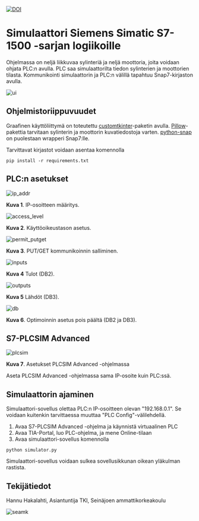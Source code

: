 [![DOI](https://zenodo.org/badge/851507214.svg)](https://doi.org/10.5281/zenodo.14092688)

# Simulaattori Siemens Simatic S7-1500 -sarjan logiikoille

Ohjelmassa on neljä liikkuvaa sylinteriä ja neljä moottoria, joita voidaan ohjata PLC:n avulla. PLC saa simulaattorilta tiedon sylinterien ja moottorien tilasta. Kommunikointi simulaattorin ja PLC:n välillä tapahtuu Snap7-kirjaston avulla.

![ui](/imgs/sim_ui.png)

## Ohjelmistoriippuvuudet

Graafinen käyttöliittymä on toteutettu [customtkinter](https://pypi.org/project/customtkinter/)-paketin avulla. [Pillow](https://pypi.org/project/pillow/)-pakettia tarvitaan sylinterin ja moottorin kuvatiedostoja varten. [python-snap](https://pypi.org/project/python-snap7/) on puolestaan wrapperi Snap7:lle.

Tarvittavat kirjastot voidaan asentaa komennolla
```
pip install -r requirements.txt
```

## PLC:n asetukset

![ip_addr](/imgs/plc_ip_addr.png)

**Kuva 1**. IP-osoitteen määritys.

![access_level](/imgs/plc_access_level.png)

**Kuva 2**. Käyttöoikeustason asetus.

![permit_putget](/imgs/plc_permit_putget.png)

**Kuva 3**. PUT/GET kommunikoinnin salliminen.

![inputs](/imgs/plc_db2_inputs.png)

**Kuva 4** Tulot (DB2).

![outputs](/imgs/plc_db3_outputs.png)

**Kuva 5** Lähdöt (DB3).

![db](/imgs/plc_db_config.png)

**Kuva 6**. Optimoinnin asetus pois päältä (DB2 ja DB3).

## S7-PLCSIM Advanced

![plcsim](/imgs/plcsim_adv5.png)

**Kuva 7**. Asetukset PLCSIM Advanced -ohjelmassa

Aseta PLCSIM Advanced -ohjelmassa sama IP-osoite kuin PLC:ssä.

## Simulaattorin ajaminen

Simulaattori-sovellus olettaa PLC:n IP-osoitteen olevan "192.168.0.1". Se voidaan kuitenkin tarvittaessa muuttaa "PLC Config"-välilehdellä.

1. Avaa S7-PLCSIM Advanced -ohjelma ja käynnistä virtuaalinen PLC
1. Avaa TIA-Portal, luo PLC-ohjelma, ja mene Online-tilaan
1. Avaa simulaattori-sovellus komennolla
```
python simulator.py
```

Simulaattori-sovellus voidaan sulkea sovellusikkunan oikean yläkulman rastista.

## Tekijätiedot

Hannu Hakalahti, Asiantuntija TKI, Seinäjoen ammattikorkeakoulu

![seamk](/imgs/seamk.jpg)
